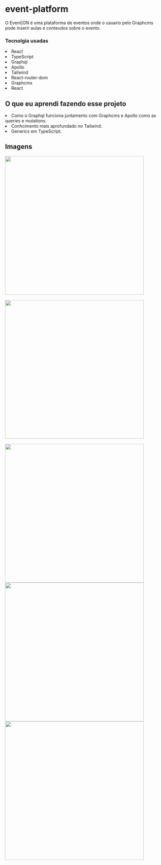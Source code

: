 # event-platform
O Event|ON é uma plataforma de eventos onde o usuario pelo Graphcms pode inserir aulas e conteudos sobre o evento.

### Tecnolgia usadas
<li>React</li>
<li>TypeScript</li>
<li>Graphql</li>
<li>Apollo</li>
<li>Tailwind</li>
<li>React-router-dom</li>
<li>Graphcms</li>
<li>React</li>

## O que eu aprendi fazendo esse projeto

<li>Como o Graphql funciona juntamento com Graphcms e Apollo como as queries e mutations. <br>
<li>Conhcimento mais aprofundado no Tailwind.
<li>Generics em TypeScript.

 
## Imagens
  
<img src="https://user-images.githubusercontent.com/70604408/175796368-171de03a-4bd0-4afb-97e8-7eab9c8b4332.png" width="450px"><br><br>
<img src="https://user-images.githubusercontent.com/70604408/175796369-8a851e6b-eebb-4d58-a574-efe4abc7d1e1.png" width="450px"><br><br>
<img src="https://user-images.githubusercontent.com/70604408/175796699-466c2948-7975-47c7-93ef-db2f7ba6d0e8.png" width="450px">
<img src="https://user-images.githubusercontent.com/70604408/176987940-0f1b9b01-6aa4-40f5-9b3e-29d2b2d3b20b.gif" width="450px">
<img src="https://user-images.githubusercontent.com/70604408/176987942-5703217c-2a8b-4cfd-a4c4-5d4cafa06642.gif" width="450px">
